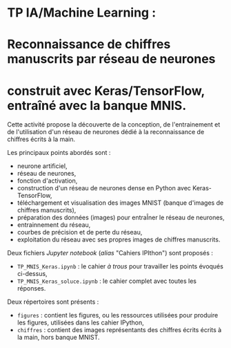 # TP IA/Machine Learning :
# Reconnaissance de chiffres manuscrits par réseau de neurones
# construit avec Keras/TensorFlow, entraîné avec la banque MNIS.

Cette activité propose la découverte de la conception, de l'entrainement et de l'utilisation d'un réseau de neurones dédié à la reconnaissance de chiffres écrits à la main.

Les principaux points abordés sont :
- neurone artificiel,
- réseau de neurones,
- fonction d'activation,
- construction d'un réseau de neurones dense en Python avec Keras-TensorFlow,
- téléchargement et visualisation des images MNIST (banque d'images de chiffres manuscrits),
- préparation des données (images) pour entraÎner le réseau de neurones,
- entrainnement du réseau,
- courbes de précision et de perte du réseau,
- exploitation du réseau avec ses propres images de chiffres manuscrits.

Deux fichiers *Jupyter notebook* (*alias* "Cahiers IPIthon") sont proposés :
- `TP_MNIS_Keras.ipynb` : le cahier *à trous* pour travailler les points évoqués ci-dessus,
- `TP_MNIS_Keras_soluce.ipynb` : le cahier complet avec toutes les réponses.

Deux répertoires sont présents :
- `figures` : contient les figures, ou les ressources utilisées pour produire les figures, utilisées dans les cahier IPython,
- `chiffres` : contient des images représentants des chiffres écrits écrits à la main, hors banque MNIST.

